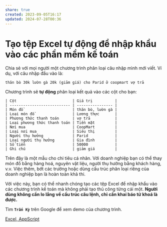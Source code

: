```yaml
---
share: true
created: 2023-09-05T16:17
updated: 2024-07-28T00:36
---
```

# Tạo tệp Excel tự động để nhập khẩu vào các phần mềm kế toán 
Chia sẻ với mọi người một chương trình phân loại câu nhập mình mới viết. Ví dụ, với câu nhập đầu vào là:
```
thăn bò 30k lườn gà 20k (giảm giá) cho Parid ở coopmart vợ trả 
```

Chương trình sẽ **tự động** phân loại kết quả vào các cột cho bạn:

```
| Cột                         | Giá trị          |
| --------------------------- | ---------------- |
| Món đồ                      | thăn bò, lườn gà |
| Loại món đồ                 | Lương thực       |
| Phương thức thanh toán      | vợ trả           |
| Loại phương thức thanh toán | Tiền mặt         |
| Nơi mua                     | CoopMart         |
| Loại nơi mua                | Siêu thị         |
| Người thụ hưởng             | Parid            |
| Loại người thụ hưởng        | Gia đình         |
| Số tiền                     | 50000            |
| Ghi chú                     | giảm giá         |
```

Trên đây là một mẫu cho chi tiêu cá nhân. Với doanh nghiệp bạn có thể thay món đồ bằng hàng hoá, nguyên vật liệu, người thụ hưởng bằng khách hàng, v.v. Việc thêm, bớt các trường hoặc dùng cấu trúc phân loại riêng của doanh nghiệp bạn là hoàn toàn khả thi.

Với việc này, bạn có thể nhanh chóng tạo các tệp Excel để nhập khẩu vào các chương trình kế toán mà không phải tạo thủ công từng cái một. **Người dùng không cần lo lắng về cấu trúc câu lệnh, chỉ cần khai báo từ khoá là được.**

Tìm **`Trấn Kỳ`** trên Google để xem demo của chương trình.

[Excel, AppScript](Excel,%20AppScript.md)
